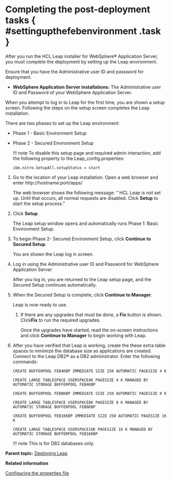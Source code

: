 # Completing the post-deployment tasks { #settingupthefebenvironment .task }

After you run the HCL Leap installer for WebSphere® Application Server, you must complete the deployment by setting up the Leap environment.

Ensure that you have the Administrative user ID and password for deployment.

-   **WebSphere Application Server installations:** The Administrative user ID and Password of your WebSphere Application Server.

When you attempt to log in to Leap for the first time, you are shown a setup screen. Following the steps on the setup screen completes the Leap installation.

There are two phases to set up the Leap environment:

-   Phase 1 - Basic Environment Setup
-   Phase 2 - Secured Environment Setup

    !!! note
        To disable this setup page and required admin interaction, add the following property to the Leap\_config.properties:

    ```
    ibm.nitro.SetupAll.setupStatus = start
    ```


1.  Go to the location of your Leap installation. Open a web browser and enter http://hostname:port/apps/

    The web browser shows the following message: “ HCL Leap is not set up. Until that occurs, all normal requests are disabled. Click **Setup** to start the setup process.”

2.  Click **Setup**.

    The Leap setup window opens and automatically runs Phase 1: Basic Environment Setup.

3.  To begin Phase 2- Secured Environment Setup, click **Continue to Secured Setup**.

    You are shown the Leap log in screen.

4.  Log in using the Administrative user ID and Password for WebSphere Application Server

    After you log in, you are returned to the Leap setup page, and the Secured Setup continues automatically.

5.  When the Secured Setup is complete, click **Continue to Manager**.

    Leap is now ready to use.

    1.  If there are any upgrades that must be done, a **Fix** button is shown. Click**Fix** to run the required upgrades.

        Once the upgrades have started, read the on-screen instructions and click **Continue to Manager** to begin working with Leap.

6.  After you have verified that Leap is working, create the these extra table spaces to minimize the database size as applications are created. Connect to the Leap DB2® as a DB2 administrator. Enter the following commands:

    ```
    CREATE BUFFERPOOL FEB4KBP IMMEDIATE SIZE 250 AUTOMATIC PAGESIZE 4 K
    
    CREATE LARGE TABLESPACE USERSPACE4K PAGESIZE 4 K MANAGED BY AUTOMATIC STORAGE BUFFERPOOL FEB4KBP
    
    CREATE BUFFERPOOL FEB8KBP IMMEDIATE SIZE 250 AUTOMATIC PAGESIZE 8 K
    
    CREATE LARGE TABLESPACE USERSPACE8K PAGESIZE 8 K MANAGED BY AUTOMATIC STORAGE BUFFERPOOL FEB8KBP
    
    CREATE BUFFERPOOL FEB16KBP IMMEDIATE SIZE 250 AUTOMATIC PAGESIZE 16 K
    
    CREATE LARGE TABLESPACE USERSPACE16K PAGESIZE 16 K MANAGED BY AUTOMATIC STORAGE BUFFERPOOL FEB16KBP
    ```

    !!! note
        This is for DB2 databases only.


**Parent topic:** [Deploying Leap](in_overview.md)

**Related information**  


[Configuring the properties file](co_configuring_the_properties_file.md)

